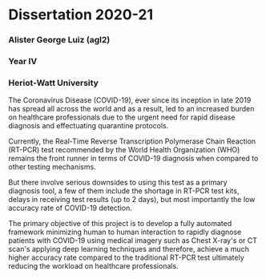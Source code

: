 # Dissertation 2020-21

### Alister George Luiz (agl2)
### Year IV
### Heriot-Watt University

The Coronavirus Disease (COVID-19), ever since its inception in late 2019 has spread all across the world and as a result, led to an increased burden on healthcare professionals due to the urgent need for rapid disease diagnosis and effectuating quarantine protocols. 

Currently, the Real-Time Reverse Transcription Polymerase Chain Reaction (RT-PCR) test recommended by the World Health Organization (WHO) remains the front runner in terms of COVID-19 diagnosis when compared to other testing mechanisms. 

But there involve serious downsides to using this test as a primary diagnosis tool, a few of them include the shortage in RT-PCR test kits, delays in receiving test results (up to 2 days), but most importantly the low accuracy rate of COVID-19 detection.

The primary objective of this project is to develop a fully automated framework minimizing human to human interaction to rapidly diagnose patients with COVID-19 using medical imagery such as Chest X-ray's or CT scan's applying deep learning techniques and therefore, achieve a much higher accuracy rate compared to the traditional RT-PCR test ultimately reducing the workload on healthcare professionals.
